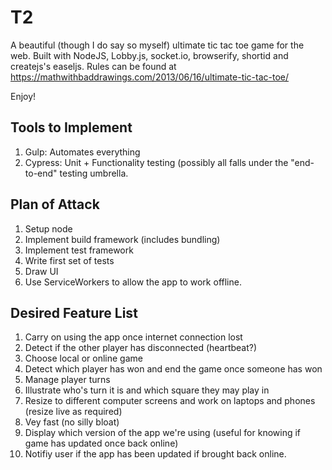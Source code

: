 # T2
A beautiful (though I do say so myself) ultimate tic tac toe game for the web. Built with NodeJS, Lobby.js, socket.io, browserify, shortid and createjs's easeljs. Rules can be found at https://mathwithbaddrawings.com/2013/06/16/ultimate-tic-tac-toe/

Enjoy!

## Tools to Implement
1. Gulp: Automates everything
2. Cypress: Unit + Functionality testing (possibly all falls under the "end-to-end" testing umbrella.

## Plan of Attack
1. Setup node
2. Implement build framework (includes bundling)
3. Implement test framework
4. Write first set of tests
5. Draw UI
6. Use ServiceWorkers to allow the app to work offline.

## Desired Feature List
1. Carry on using the app once internet connection lost
2. Detect if the other player has disconnected (heartbeat?)
3. Choose local or online game
4. Detect which player has won and end the game once someone has won
5. Manage player turns
6. Illustrate who's turn it is and which square they may play in
7. Resize to different computer screens and work on laptops and phones (resize live as required)
8. Vey fast (no silly bloat)
9. Display which version of the app we're using (useful for knowing if game has updated once back online)
10. Notifiy user if the app has been updated if brought back online.